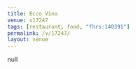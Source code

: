 ```yaml
---
title: Ecco Vino
venue: v17247
tags: [restaurant, food, "fhrs:140391"]
permalink: /v/17247/
layout: venue
---
```

null